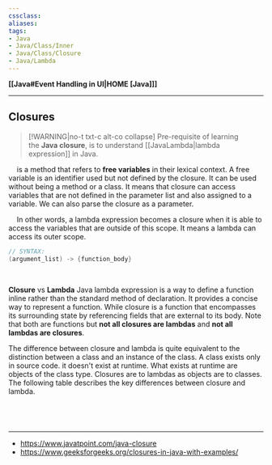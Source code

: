 ```yaml
---
cssclass:
aliases:
tags:
- Java
- Java/Class/Inner
- Java/Class/Closure
- Java/Lambda
---
```

**[[Java#Event Handling in UI|HOME [Java]]]**

---
## Closures
>[!WARNING|no-t txt-c alt-co collapse]
> Pre-requisite of learning the **Java closure**, is to understand [[JavaLambda|lambda expression]] in Java.

$\quad$is a method that refers to **free variables** in their lexical context. A free variable is an identifier used but not defined by the closure. It can be used without being a method or a class. It means that closure can access variables that are not defined in the parameter list and also assigned to a variable. We can also parse the closure as a parameter.

$\quad$In other words, a lambda expression becomes a closure when it is able to access the variables that are outside of this scope. It means a lambda can access its outer scope.
```java
// SYNTAX:
(argument_list) -> {function_body}
```

<br>

**Closure** vs **Lambda**
Java lambda expression is a way to define a function inline rather than the standard method of declaration. It provides a concise way to represent a function. While closure is a function that encompasses its surrounding state by referencing fields that are external to its body. Note that both are functions but **not all closures are lambdas** and **not all lambdas are closures**.

The difference between closure and lambda is quite equivalent to the distinction between a class and an instance of the class. A class exists only in source code. it doesn't exist at runtime. What exists at runtime are objects of the class type. Closures are to lambdas as objects are to classes. The following table describes the key differences between closure and lambda.

<br>

# 
---
- https://www.javatpoint.com/java-closure
- https://www.geeksforgeeks.org/closures-in-java-with-examples/
